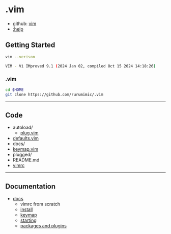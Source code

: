 # .vim

- github: [vim](https://github.com/vim/vim)
- [:help](https://vimhelp.org/)

## Getting Started

```bash
vim --verison

VIM - Vi IMproved 9.1 (2024 Jan 02, compiled Oct 15 2024 14:18:26)
```

### .vim

```bash
cd $HOME
git clone https://github.com/rurumimic/.vim
```

---

## Code

- autoload/
  - [plug.vim](autoload/plug.vim)
- [defaults.vim](/defaults.vim)
- docs/
- [keymap.vim](/keymap.vim)
- plugged/
- README.md
- [vimrc](/vimrc)

---

## Documentation

- [docs](/docs/README.md)
  - vimrc from scratch
  - [install](/docs/install.md)
  - [keymap](/docs/keymap.md)
  - [starting](/docs/starting.md)
  - [packages and plugins](/docs/packages.md)

